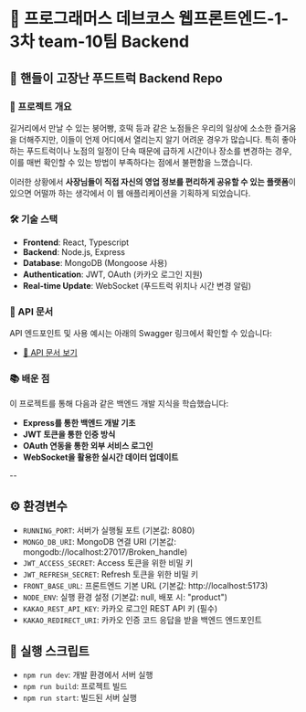 # 🚌 프로그래머스 데브코스 웹프론트엔드-1-3차 team-10팀 Backend
## 🔧 핸들이 고장난 푸드트럭 Backend Repo

### 📌 프로젝트 개요
길거리에서 만날 수 있는 붕어빵, 호떡 등과 같은 노점들은 우리의 일상에 소소한 즐거움을 더해주지만, 이들이 언제 어디에서 열리는지 알기 어려운 경우가 많습니다. 특히 좋아하는 푸드트럭이나 노점의 일정이 단속 때문에 급하게 시간이나 장소를 변경하는 경우, 이를 매번 확인할 수 있는 방법이 부족하다는 점에서 불편함을 느꼈습니다.

이러한 상황에서 **사장님들이 직접 자신의 영업 정보를 편리하게 공유할 수 있는 플랫폼**이 있으면 어떨까 하는 생각에서 이 웹 애플리케이션을 기획하게 되었습니다.

### 🛠️ 기술 스택
- **Frontend**: React, Typescript
- **Backend**: Node.js, Express
- **Database**: MongoDB (Mongoose 사용)
- **Authentication**: JWT, OAuth (카카오 로그인 지원)
- **Real-time Update**: WebSocket (푸드트럭 위치나 시간 변경 알림)

### 📄 API 문서
API 엔드포인트 및 사용 예시는 아래의 Swagger 링크에서 확인할 수 있습니다:
- [📑 API 문서 보기](https://port-0-nfe1-1-3-broken-handle-truck-be-m2sh5v6z733a6e47.sel4.cloudtype.app/api-docs/)

### 📚 배운 점
이 프로젝트를 통해 다음과 같은 백엔드 개발 지식을 학습했습니다:
- **Express를 통한 백엔드 개발 기초**
- **JWT 토큰을 통한 인증 방식**
- **OAuth 연동을 통한 외부 서비스 로그인**
- **WebSocket을 활용한 실시간 데이터 업데이트**

--

## ⚙️ 환경변수

- `RUNNING_PORT`: 서버가 실행될 포트 (기본값: 8080)
- `MONGO_DB_URI`: MongoDB 연결 URI (기본값: mongodb://localhost:27017/Broken_handle)
- `JWT_ACCESS_SECRET`: Access 토큰을 위한 비밀 키
- `JWT_REFRESH_SECRET`: Refresh 토큰을 위한 비밀 키
- `FRONT_BASE_URL`: 프론트엔드 기본 URL (기본값: http://localhost:5173)
- `NODE_ENV`: 실행 환경 설정 (기본값: null, 배포 시: "product")
- `KAKAO_REST_API_KEY`: 카카오 로그인 REST API 키 (필수)
- `KAKAO_REDIRECT_URI`: 카카오 인증 코드 응답을 받을 백엔드 엔드포인트

## 🚀 실행 스크립트

- `npm run dev`: 개발 환경에서 서버 실행
- `npm run build`: 프로젝트 빌드
- `npm run start`: 빌드된 서버 실행

